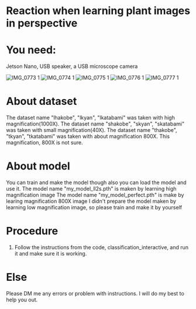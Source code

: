 # Reaction when learning plant images in perspective

# You need:
Jetson Nano, USB speaker, a USB microscope camera

![IMG_0773 1](https://user-images.githubusercontent.com/69246274/110749671-c78afa00-8284-11eb-91cf-ce038852e37b.JPG)
![IMG_0774 1](https://user-images.githubusercontent.com/69246274/110749771-e25d6e80-8284-11eb-9185-fe12abd3b71f.JPG)
![IMG_0775 1](https://user-images.githubusercontent.com/69246274/110749822-ef7a5d80-8284-11eb-992f-eee2c26d7fcc.JPG)
![IMG_0776 1](https://user-images.githubusercontent.com/69246274/110749857-fe611000-8284-11eb-9143-38a483a4fc7d.JPG)
![IMG_0777 1](https://user-images.githubusercontent.com/69246274/110749889-091ba500-8285-11eb-853f-99af261f2405.JPG)

# About dataset
The dataset name "lhakobe", "lkyan", "lkatabami" was taken with high magnification(1000X).
The dataset name "shakobe", "skyan", "skatabami" was taken with small magnification(40X).
The dataset name "thakobe", "tkyan", "tkatabami" was taken with about magnification 800X. This magnification, 800X is not sure.
# About model
You can train and make the model though also you can load the model and use it.
The model name "my_model_ll2s.pth" is maken by learning high magnification image
The model name "my_model_perfect.pth" is make by learing magnification 800X image
I didn't prepare the model maken by learning low magnification image, so please train and make it by yourself
# Procedure
1. Follow the instructions from the code, classification_interactive, and run it and make sure it is working.

# Else
Please DM me any errors or problem with instructions. I will do my best to help you out.
